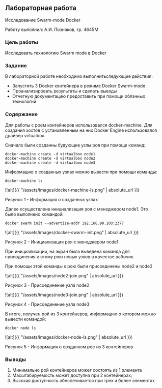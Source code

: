 ## Лабораторная работа
Исследование Swarm-mode Docker

Работу выполнил: А.И. Позняков, гр. 4645М 

### Цель работы

Исследовать технологию Swarm mode в Docker 

### Задание

В лабораторной работе необходимо выполнитьследующие действия:

- Запустить 3 Docker контейнера в режиме Docker Swarm-mode
- Проанализировать результаты и сделать выводы
- Отчетную документацию предоставить при помощи облачных технологий

### Содержание

Для работы с роем контейнеров использовался docker-machine. Для создания хостов с установленным на них Docker Engine использовался драйвер virtualbox.

Сначало были созданны будующие узлы роя при помощи команд:


```
docker-machine create -d virtualbox node1  
docker-machine create -d virtualbox node2  
docker-machine create -d virtualbox node3
```

Информацию о созданных узлах можно вывести при помощи команды:

```
docker-machine ls
```
![alt]({{ "/assets/images/docker-machine-ls.png" | absolute_url }})

Рисунок 1 - Информация о созданных узлах

Далее осуществлена инициализация роя с менеджером node1. Это было выполнено командой:

```
docker swarm init --advertise-addr 192.168.99.100:2377
```
![alt]({{ "/assets/images/docker-swarm-init.png" | absolute_url }})

Рисунок 2 - Инициализация роя с менеджером node1

При инициализации, на экран была выведена команда для присодинения к этому рою новых узлов в качестве рабочих.

При помощи этой команды к рою были присоединены node2 и node3


![alt]({{ "/assets/images/node2-join.png" | absolute_url }})

Рисунок 3 - Присоединение узла node2

![alt]({{ "/assets/images/node3-join.png" | absolute_url }})

Рисунок 4 - Присоединение узла node3

В итоге, получен рой из 3 контейнеров, информацию о котором можно вывести командой:

```
docker node ls
```
![alt]({{ "/assets/images/docker-node-ls.png" | absolute_url }})

Рисунок 5 - Информация о созданном рое из 3 контейнеров

### Выводы

1. Минимально рой контейнеров может состоять из 1 элемента
2. Масштабируемость может доступна при 2 контейнерах;
3. Высокая доступность обеспечивается при трех и более элементах

